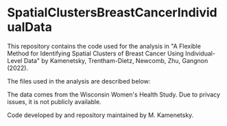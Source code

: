 # SpatialClustersBreastCancerIndividualData


This repository contains the code used for the analysis in "A Flexible Method for Identifying Spatial Clusters of Breast Cancer Using Individual-Level Data" by Kamenetsky, Trentham-Dietz, Newcomb, Zhu, Gangnon (2022).

The files used in the analysis are described below:





The data comes from the Wisconsin Women's Health Study. Due to privacy issues,
it is not publicly available.

Code developed by and repository maintained by M. Kamenetsky.
